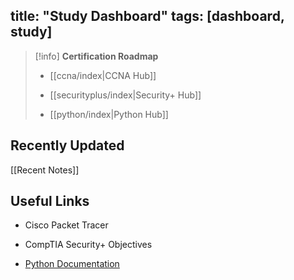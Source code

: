 ## title: "Study Dashboard" tags: [dashboard, study]

> [!info] **Certification Roadmap**
> 
> - [[ccna/index|CCNA Hub]]
>     
> - [[securityplus/index|Security+ Hub]]
>     
> - [[python/index|Python Hub]]
>     

## Recently Updated

[[Recent Notes]]

## Useful Links

- Cisco Packet Tracer
    
- CompTIA Security+ Objectives
    
- [Python Documentation](https://docs.python.org/3/)
